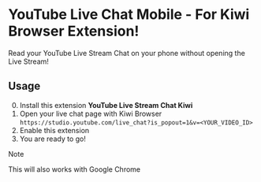 # YouTube Live Chat Mobile - For Kiwi Browser Extension!

Read your YouTube Live Stream Chat on your phone without opening the Live Stream!

## Usage

0. Install this extension **YouTube Live Stream Chat Kiwi**
1. Open your live chat page with Kiwi Browser `https://studio.youtube.com/live_chat?is_popout=1&v=<YOUR_VIDEO_ID>`
2. Enable this extension
3. You are ready to go!

> [!NOTE]
> This will also works with Google Chrome